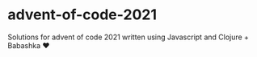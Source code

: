 # advent-of-code-2021

Solutions for advent of code 2021 written using Javascript and Clojure + Babashka ❤️


